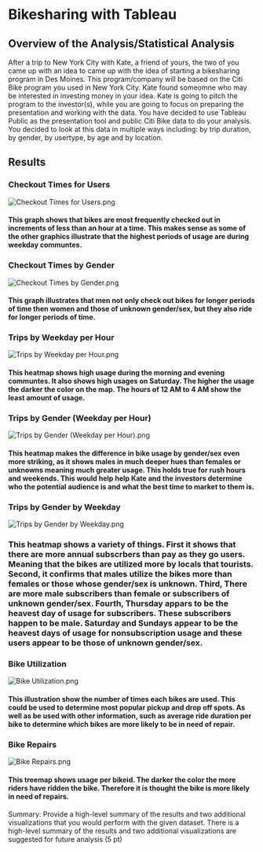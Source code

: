 # Bikesharing with Tableau

## Overview of the Analysis/Statistical Analysis
After a trip to New York City with Kate, a friend of yours, the two of you came up with an idea to came up with the idea of starting a bikesharing program in Des Moines. This program/company will be based on the Citi Bike program you used in New York City. Kate found someomne who may be interested in investing money in your idea. Kate is going to pitch the program to the investor(s), while you are going to focus on preparing the presentation and working with the data. You have decided to use Tableau Public as the presentation tool and public Citi Bike data to do your analysis. You decided to look at this data in multiple ways including: by trip duration, by gender, by usertype, by age and by location. 

## Results

### Checkout Times for Users

![Checkout Times for Users.png](https://github.com/AprilVilmin/bikesharing/blob/main/Checkout%20Time%20for%20Users.png)

#### This graph shows that bikes are most frequently checked out in increments of less than an hour at a time. This makes sense as some of the other graphics illustrate that the highest periods of usage are during weekday communtes.

### Checkout Times by Gender
![Checkout Times by Gender.png](https://github.com/AprilVilmin/bikesharing/blob/main/Checkout%20Times%20by%20Gender.png)

#### This graph illustrates that men not only check out bikes for longer periods of time then women and those of unknown gender/sex, but they also ride for longer periods of time.

### Trips by Weekday per Hour
![Trips by Weekday per Hour.png](https://github.com/AprilVilmin/bikesharing/blob/main/Trips%20by%20Weekday%20per%20Hour.png)

#### This heatmap shows high usage during the morning and evening communtes. It also shows high usages on Saturday. The higher the usage the darker the color on the map. The hours of 12 AM to 4 AM show the least amount of usage.

### Trips by Gender (Weekday per Hour)
![Trips by Gender (Weekday per Hour).png](https://github.com/AprilVilmin/bikesharing/blob/main/Trips%20by%20Gender%20(Weekday%20per%20Hour).png)

#### This heatmap makes the difference in bike usage by gender/sex even more striking, as it shows males in much deeper hues than females or unknowns meaning much greater usage. This holds true for rush hours and weekends. This would help help Kate and the investors determine who the potential audience is and what the best time to market to them is.

### Trips by Gender by Weekday
![Trips by Gender by Weekday.png](https://github.com/AprilVilmin/bikesharing/blob/main/User%20Trips%20by%20Gender%20by%20Weekday.png)

### This heatmap shows a variety of things. First it shows that there are more annual subscrbers than pay as they go users. Meaning that the bikes are utilized more by locals that tourists. Second, it confirms that males utilize the bikes more than females or those whose gender/sex is unknown. Third, There are more male subscribers than female or subscribers of unknown gender/sex. Fourth, Thursday appars to be the heavest day of usage for subscribers. These subscribers happen to be male. Saturday and Sundays appear to be the heavest days of usage for nonsubscription usage and these users appear to be those of unknown gender/sex.

### Bike Utilization

![Bike Utilization.png](https://github.com/AprilVilmin/bikesharing/blob/main/Bike%20Utilization.png)

#### This illustration show the number of times each bikes are used. This could be used to determine most popular pickup and drop off spots. As well as be used with other information, such as average ride duration per bike to determine which bikes are more likely to be in need of repair.

### Bike Repairs

![Bike Repairs.png](https://github.com/AprilVilmin/bikesharing/blob/main/Bike%20Repairs.png)

#### This treemap shows usage per bikeid. The darker the color the more riders have ridden the bike. Therefore it is thought the bike is more likely in need of repairs. 




Summary: Provide a high-level summary of the results and two additional visualizations that you would perform with the given dataset.
There is a high-level summary of the results and two additional visualizations are suggested for future analysis (5 pt)
